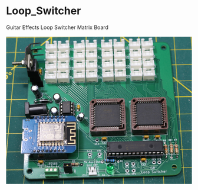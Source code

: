 # Loop_Switcher
Guitar Effects Loop Switcher Matrix Board
<br><br>![PCB](Assembled_PCB.jpg)<BR><BR>
